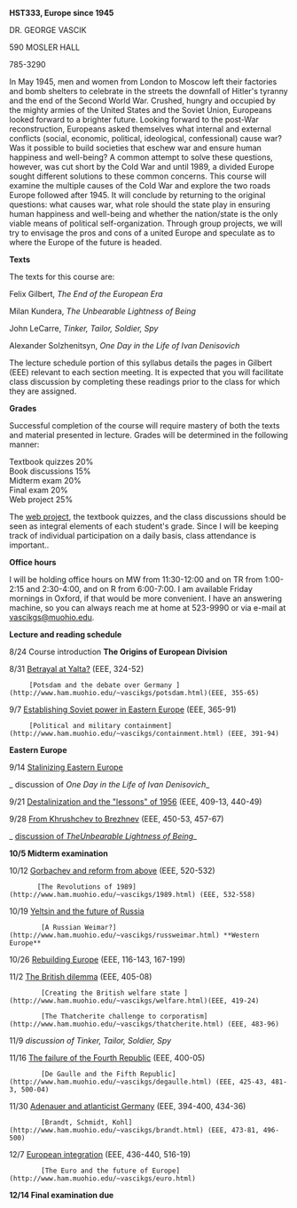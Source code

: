 **HST333, Europe since 1945**

DR. GEORGE VASCIK

590 MOSLER HALL

785-3290

In May 1945, men and women from London to Moscow left their factories and bomb
shelters to celebrate in the streets the downfall of Hitler's tyranny and the
end of the Second World War. Crushed, hungry and occupied by the mighty armies
of the United States and the Soviet Union, Europeans looked forward to a
brighter future. Looking forward to the post-War reconstruction, Europeans
asked themselves what internal and external conflicts (social, economic,
political, ideological, confessional) cause war? Was it possible to build
societies that eschew war and ensure human happiness and well-being? A common
attempt to solve these questions, however, was cut short by the Cold War and
until 1989, a divided Europe sought different solutions to these common
concerns. This course will examine the multiple causes of the Cold War and
explore the two roads Europe followed after 1945. It will conclude by
returning to the original questions: what causes war, what role should the
state play in ensuring human happiness and well-being and whether the
nation/state is the only viable means of political self-organization. Through
group projects, we will try to envisage the pros and cons of a united Europe
and speculate as to where the Europe of the future is headed.

**Texts**

The texts for this course are:

Felix Gilbert, _The End of the European Era_

Milan Kundera, _The Unbearable Lightness of Being_

John LeCarre, _Tinker, Tailor, Soldier, Spy_

Alexander Solzhenitsyn, _One Day in the Life of Ivan Denisovich_

The lecture schedule portion of this syllabus details the pages in Gilbert
(EEE) relevant to each section meeting. It is expected that you will
facilitate class discussion by completing these readings prior to the class
for which they are assigned.

**Grades**

Successful completion of the course will require mastery of both the texts and
material presented in lecture. Grades will be determined in the following
manner:

Textbook quizzes      20%  
Book discussions      15%  
Midterm exam           20%  
Final exam                20%  
Web project               25%

The [web project](http://www.ham.muohio.edu/~vascikgs/HST333web.html), the
textbook quizzes, and the class discussions should be seen as integral
elements of each student's grade.  Since I will be keeping track of individual
participation on a daily basis, class attendance is important..

**Office hours**

I will be holding office hours on MW from 11:30-12:00 and on TR from 1:00-2:15
and 2:30-4:00, and on R from 6:00-7:00.  I am available Friday mornings in
Oxford, if that would be more convenient.  I have an answering machine, so you
can always reach me at home at 523-9990 or via e-mail at
[vascikgs@muohio.edu](http://www.ham.muohio.edu/~vascikgs/www.vascikgs.muohio.edu).

**Lecture and reading schedule**

8/24 Course introduction **The Origins of European Division**

8/31  [Betrayal at Yalta?](http://www.ham.muohio.edu/~vascikgs/yalta.html)
(EEE, 324-52)

         [Potsdam and the debate over Germany ](http://www.ham.muohio.edu/~vascikgs/potsdam.html)(EEE, 355-65) 

9/7    [Establishing Soviet power in Eastern
Europe](http://www.ham.muohio.edu/~vascikgs/easterneurope.html) (EEE, 365-91)

         [Political and military containment](http://www.ham.muohio.edu/~vascikgs/containment.html) (EEE, 391-94) 

**Eastern Europe**

9/14   [Stalinizing Eastern
Europe](http://www.ham.muohio.edu/~vascikgs/stalinizing.html)

_         discussion of _One Day in the Life of Ivan Denisovich__

9/21   [Destalinization and the "lessons" of
1956](http://www.ham.muohio.edu/~vascikgs/destalinization.html) (EEE, 409-13,
440-49)

9/28   [From Khrushchev to
Brezhnev](http://www.ham.muohio.edu/~vascikgs/khrushchev.html) (EEE, 450-53,
457-67)

_          [discussion of _TheUnbearable Lightness of
Being_](http://www.ham.muohio.edu/~vascikgs/kunderaweb.html)_

**10/5   Midterm examination**

10/12  [Gorbachev and reform from
above](http://www.ham.muohio.edu/~vascikgs/gorbachev.html) (EEE, 520-532)

           [The Revolutions of 1989](http://www.ham.muohio.edu/~vascikgs/1989.html) (EEE, 532-558) 

10/19  [Yeltsin and the future of
Russia](http://www.ham.muohio.edu/~vascikgs/yeltsin.html)

            [A Russian Weimar?](http://www.ham.muohio.edu/~vascikgs/russweimar.html) **Western Europe**

10/26   [Rebuilding
Europe](http://www.ham.muohio.edu/~vascikgs/rebuilding.html) (EEE, 116-143,
167-199)

11/2     [The British
dilemma](http://www.ham.muohio.edu/~vascikgs/dilemma.html) (EEE, 405-08)

            [Creating the British welfare state ](http://www.ham.muohio.edu/~vascikgs/welfare.html)(EEE, 419-24) 

            [The Thatcherite challenge to corporatism](http://www.ham.muohio.edu/~vascikgs/thatcherite.html) (EEE, 483-96) 

11/9      _discussion of _Tinker, Tailor, Soldier, Spy__

11/16   [The failure of the Fourth
Republic](http://www.ham.muohio.edu/~vascikgs/4threpublic.html) (EEE, 400-05)

            [De Gaulle and the Fifth Republic](http://www.ham.muohio.edu/~vascikgs/degaulle.html) (EEE, 425-43, 481-3, 500-04) 

11/30    [Adenauer and atlanticist
Germany](http://www.ham.muohio.edu/~vascikgs/adenauer.html) (EEE, 394-400,
434-36)

            [Brandt, Schmidt, Kohl](http://www.ham.muohio.edu/~vascikgs/brandt.html) (EEE, 473-81, 496-500) 

12/7      [European
integration](http://www.ham.muohio.edu/~vascikgs/integration.html) (EEE,
436-440, 516-19)

            [The Euro and the future of Europe](http://www.ham.muohio.edu/~vascikgs/euro.html)

**12/14    Final examination due**  
    


